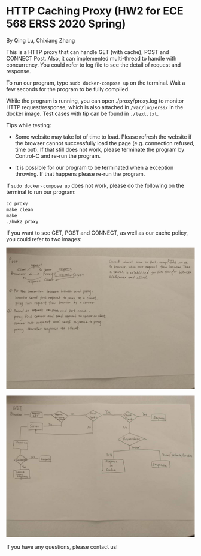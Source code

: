 # HTTP Caching Proxy (HW2 for ECE 568 ERSS 2020 Spring)

By Qing Lu, Chixiang Zhang

This is a HTTP proxy that can handle GET (with cache), POST and CONNECT Post. Also, it can implemented multi-thread to handle with concurrency.
You could refer to log file to see the detail of request and response.

To run our program, type ```sudo docker-compose up``` on the terminal. Wait a few seconds for the program to be fully compiled.

While the program is running, you can open ./proxy/proxy.log to monitor HTTP request/response, which is also attached in ```/var/log/erss/``` in the docker image. Test cases with tip can be found in ```./text.txt```.

Tips while testing:

- Some website may take lot of time to load. Please refresh the website if the browser cannot successfully load the page (e.g. connection refused, time out). If that still does not work, please terminate the program by Control-C and re-run the program.

- It is possible for our program to be terminated when a exception throwing. If that happens please re-run the program.

If ```sudo docker-compose up``` does not work, please do the following on the terminal to run our program:

```
cd proxy
make clean
make
./hwk2_proxy
```

If you want to see GET, POST and CONNECT, as well as our cache policy, you could refer to two images:

![get_post_connect](./get_post_connect.jpg)

![cache_policy](./cache_policy.jpg)

If you have any questions, please contact us!